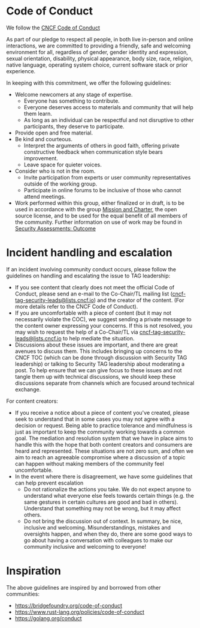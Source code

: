 # Code of Conduct 

We follow the 
[CNCF Code of Conduct](https://github.com/cncf/foundation/blob/master/code-of-conduct.md) 

As part of our pledge to respect all people, in both live in-person and online
interactions, we are committed to providing a friendly, safe and welcoming
environment for all, regardless of gender, gender identity and expression,
sexual orientation, disability, physical appearance, body size, race, religion,
native language, operating system choice, current software stack or prior
experience. 

In keeping with this commitment, we offer the following guidelines:
   * Welcome newcomers at any stage of expertise. 
     * Everyone has something to contribute. 
     * Everyone deserves access to materials and community that will help them learn. 
     * As long as an individual can be respectful and not disruptive to other participants, they deserve to participate.
   * Provide open and free material.
   * Be kind and courteous.
     * Interpret the arguments of others in good faith, offering private
     constructive feedback when communication style bears improvement.
     * Leave space for quieter voices.
   * Consider who is not in the room. 
     * Invite participation from experts or user community representatives
     outside of the working group.
     * Participate in online forums to be inclusive of those who cannot 
     attend meetings.
   * Work performed within this group, either finalized or in draft, is to be used in accordance with the group [Mission and Charter](https://github.com/cncf/tag-security/blob/main/governance/charter.md), the open source license, and to be used for the equal benefit of all members of the community.  Further information on use of work may be found in [Security Assessments: Outcome](https://github.com/cncf/tag-security/tree/main/assessments#outcome)


# Incident handling and escalation

If an incident involving community conduct occurs, please follow the guidelines on handling and escalating the issue to TAG leadership:

- If you see content that clearly does not meet the official Code of Conduct, please send an e-mail to the Co-Chair/TL mailing list (cncf-tag-security-leads@lists.cncf.io) and the creator of the content. (For more details refer to the CNCF Code of Conduct).
- If you are uncomfortable with a piece of content (but it may not necessarily violate the COC), we suggest sending a private message to the content owner expressing your concerns. If this is not resolved, you may wish to request the help of a Co-Chair/TL via cncf-tag-security-leads@lists.cncf.io to help mediate the situation.
- Discussions about these issues are important, and there are great avenues to discuss them. This includes bringing up concerns to the CNCF TOC (which can be done through discussion with Security TAG leadership) or talking to Security TAG leadership about moderating a post. To help ensure that we can give focus to these issues and not tangle them up with technical discussions, we should keep these discussions separate from channels which are focused around technical exchange.

For content creators:
- If you receive a notice about a piece of content you've created, please seek to understand that in some cases you may not agree with a decision or request. Being able to practice tolerance and mindfulness is just as important to keep the community working towards a common goal. The mediation and resolution system that we have in place aims to handle this with the hope that both content creators and consumers are heard and represented. These situations are not zero sum, and often we aim to reach an agreeable compromise where a discussion of a topic can happen without making members of the community feel uncomfortable.
- In the event where there is disagreement, we have some guidelines that can help prevent escalation
  - Do not rationalize the actions you take. We do not expect anyone to understand what everyone else feels towards certain things (e.g. the same gestures in certain cultures are good and bad in others). Understand that something may not be wrong, but it may affect others.
  - Do not bring the discussion out of context.
In summary, be nice, inclusive and welcoming. Misunderstandings, mistakes and oversights happen, and when they do, there are some good ways to go about having a conversation with colleagues to make our community inclusive and welcoming to everyone!

# Inspiration

The above guidelines are inspired by and borrowed from other communities:

* https://bridgefoundry.org/code-of-conduct
* https://www.rust-lang.org/policies/code-of-conduct
* https://golang.org/conduct
